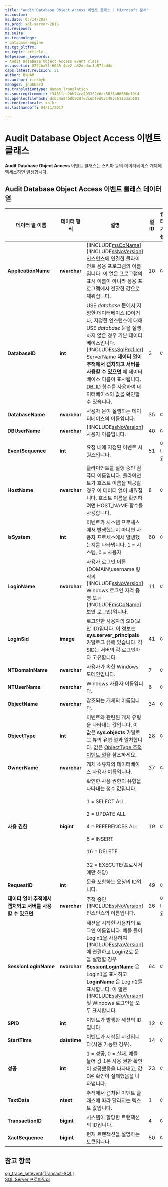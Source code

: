 ```yaml
---
title: "Audit Database Object Access 이벤트 클래스 | Microsoft 문서"
ms.custom: 
ms.date: 03/14/2017
ms.prod: sql-server-2016
ms.reviewer: 
ms.suite: 
ms.technology:
- database-engine
ms.tgt_pltfrm: 
ms.topic: article
helpviewer_keywords:
- Audit Database Object Access event class
ms.assetid: 0294ba51-6085-4de2-a52d-dac1a87fbd4d
caps.latest.revision: 21
author: BYHAM
ms.author: rickbyh
manager: jhubbard
ms.translationtype: Human Translation
ms.sourcegitcommit: f3481fcc2bb74eaf93182e6cc58f5a06666e10f4
ms.openlocfilehash: dc0c4a84b8b92dfe3c6bfed051483c611a3ab101
ms.contentlocale: ko-kr
ms.lasthandoff: 04/11/2017

---
```

# <a name="audit-database-object-access-event-class"></a>Audit Database Object Access 이벤트 클래스
  **Audit Database Object Access** 이벤트 클래스는 스키마 등의 데이터베이스 개체에 액세스하면 발생합니다.  
  
## <a name="audit-database-object-access-event-class-data-columns"></a>Audit Database Object Access 이벤트 클래스 데이터 열  
  
|데이터 열 이름|데이터 형식|설명|열 ID|필터 가능|  
|----------------------|---------------|-----------------|---------------|----------------|  
|**ApplicationName**|**nvarchar**|[!INCLUDE[msCoName](../../includes/msconame-md.md)] [!INCLUDE[ssNoVersion](../../includes/ssnoversion-md.md)]인스턴스에 연결한 클라이언트 응용 프로그램의 이름입니다. 이 열은 프로그램의 표시 이름이 아니라 응용 프로그램에서 전달한 값으로 채워집니다.|10|예|  
|**DatabaseID**|**int**|USE *database* 문에서 지정한 데이터베이스 ID이거나, 지정한 인스턴스에 대해 USE *database* 문을 실행하지 않은 경우 기본 데이터베이스입니다. [!INCLUDE[ssSqlProfiler](../../includes/sssqlprofiler-md.md)] ServerName **데이터 열이 추적에서 캡처되고 서버를 사용할 수 있으면** 에 데이터베이스 이름이 표시됩니다. DB_ID 함수를 사용하여 데이터베이스의 값을 확인할 수 있습니다.|3|예|  
|**DatabaseName**|**nvarchar**|사용자 문이 실행되는 데이터베이스의 이름입니다.|35|예|  
|**DBUserName**|**nvarchar**|[!INCLUDE[ssNoVersion](../../includes/ssnoversion-md.md)] 사용자 이름입니다.|40|예|  
|**EventSequence**|**int**|요청 내에 지정된 이벤트 시퀀스입니다.|51|아니요|  
|**HostName**|**nvarchar**|클라이언트를 실행 중인 컴퓨터 이름입니다. 클라이언트가 호스트 이름을 제공할 경우 이 데이터 열이 채워집니다. 호스트 이름을 확인하려면 HOST_NAME 함수를 사용합니다.|8|예|  
|**IsSystem**|**int**|이벤트가 시스템 프로세스에서 발생했는지 아니면 사용자 프로세스에서 발생했는지를 나타냅니다. 1 = 시스템, 0 = 사용자|60|예|  
|**LoginName**|**nvarchar**|사용자 로그인 이름(DOMAIN\username 형식의 [!INCLUDE[ssNoVersion](../../includes/ssnoversion-md.md)] Windows 로그인 자격 증명 또는 [!INCLUDE[msCoName](../../includes/msconame-md.md)] 보안 로그인)입니다.|11|예|  
|**LoginSid**|**image**|로그인한 사용자의 SID(보안 ID)입니다. 이 정보는 **sys.server_principals** 카탈로그 뷰에 있습니다. 각 SID는 서버의 각 로그인마다 고유합니다.|41|예|  
|**NTDomainName**|**nvarchar**|사용자가 속한 Windows 도메인입니다.|7|예|  
|**NTUserName**|**nvarchar**|Windows 사용자 이름입니다.|6|예|  
|**ObjectName**|**nvarchar**|참조되는 개체의 이름입니다.|34|예|  
|**ObjectType**|**int**|이벤트와 관련된 개체 유형을 나타내는 값입니다. 이 값은 **sys.objects** 카탈로그 뷰의 유형 열과 일치합니다. 값은 [ObjectType 추적 이벤트 열](../../relational-databases/event-classes/objecttype-trace-event-column.md)을 참조하세요.|28|예|  
|**OwnerName**|**nvarchar**|개체 소유자의 데이터베이스 사용자 이름입니다.|37|예|  
|**사용 권한**|**bigint**|확인한 사용 권한의 유형을 나타내는 정수 값입니다.<br /><br /> 1 = SELECT ALL<br /><br /> 2 = UPDATE ALL<br /><br /> 4 = REFERENCES ALL<br /><br /> 8 = INSERT<br /><br /> 16 = DELETE<br /><br /> 32 = EXECUTE(프로시저에만 해당)|19|예|  
|**RequestID**|**int**|문을 포함하는 요청의 ID입니다.|49|예|  
|**데이터 열이 추적에서 캡처되고 서버를 사용할 수 있으면**|**nvarchar**|추적 중인 [!INCLUDE[ssNoVersion](../../includes/ssnoversion-md.md)] 인스턴스의 이름입니다.|26|아니요|  
|**SessionLoginName**|**nvarchar**|세션을 시작한 사용자의 로그인 이름입니다. 예를 들어 Login1을 사용하여 [!INCLUDE[ssNoVersion](../../includes/ssnoversion-md.md)] 에 연결하고 Login2로 문을 실행할 경우 **SessionLoginName** 은 Login1을 표시하고 **LoginName** 은 Login2를 표시합니다. 이 열은 [!INCLUDE[ssNoVersion](../../includes/ssnoversion-md.md)] 및 Windows 로그인을 모두 표시합니다.|64|예|  
|**SPID**|**int**|이벤트가 발생한 세션의 ID입니다.|12|예|  
|**StartTime**|**datetime**|이벤트가 시작된 시간입니다(사용 가능한 경우).|14|예|  
|**성공**|**int**|1 = 성공, 0 = 실패. 예를 들어 값 1은 사용 권한 확인이 성공했음을 나타내고, 값 0은 확인이 실패했음을 나타냅니다.|23|예|  
|**TextData**|**ntext**|추적에서 캡처된 이벤트 클래스에 따라 달라지는 텍스트 값입니다.|1|예|  
|**TransactionID**|**bigint**|시스템이 할당한 트랜잭션의 ID입니다.|4|예|  
|**XactSequence**|**bigint**|현재 트랜잭션을 설명하는 토큰입니다.|50|예|  
  
## <a name="see-also"></a>참고 항목  
 [sp_trace_setevent&#40;Transact-SQL&#41;](../../relational-databases/system-stored-procedures/sp-trace-setevent-transact-sql.md)   
 [SQL Server 프로파일러](../../tools/sql-server-profiler/sql-server-profiler.md)  
  
  
